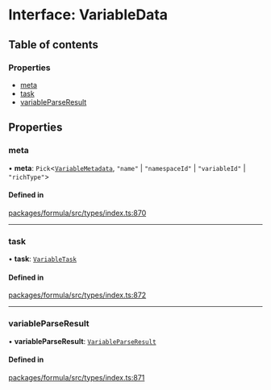 # Interface: VariableData

## Table of contents

### Properties

- [meta](VariableData.md#meta)
- [task](VariableData.md#task)
- [variableParseResult](VariableData.md#variableparseresult)

## Properties

### <a id="meta" name="meta"></a> meta

• **meta**: `Pick`<[`VariableMetadata`](VariableMetadata.md), `"name"` \| `"namespaceId"` \| `"variableId"` \| `"richType"`\>

#### Defined in

[packages/formula/src/types/index.ts:870](https://github.com/mashcard/mashcard/blob/main/packages/formula/src/types/index.ts#L870)

---

### <a id="task" name="task"></a> task

• **task**: [`VariableTask`](../README.md#variabletask)

#### Defined in

[packages/formula/src/types/index.ts:872](https://github.com/mashcard/mashcard/blob/main/packages/formula/src/types/index.ts#L872)

---

### <a id="variableparseresult" name="variableparseresult"></a> variableParseResult

• **variableParseResult**: [`VariableParseResult`](VariableParseResult.md)

#### Defined in

[packages/formula/src/types/index.ts:871](https://github.com/mashcard/mashcard/blob/main/packages/formula/src/types/index.ts#L871)
